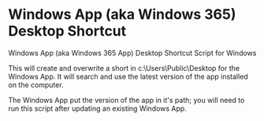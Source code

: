 # Windows App (aka Windows 365) Desktop Shortcut
Windows App (aka Windows 365 App) Desktop Shortcut Script for Windows

This will create and overwrite a short in c:\Users\Public\Desktop for the Windows App. It will search and use the latest version of the app installed on the computer.

The Windows App put the version of the app in it's path; you will need to run this script after updating an existing Windows App.
